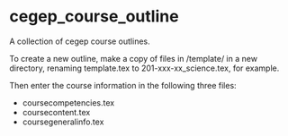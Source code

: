 # cegep_course_outline
A collection of cegep course outlines.

To create a new outline, make a copy of files in /template/ in a new directory, renaming template.tex to 201-xxx-xx_science.tex, for example.

Then enter the course information in the following three files:
* coursecompetencies.tex
* coursecontent.tex
* coursegeneralinfo.tex
